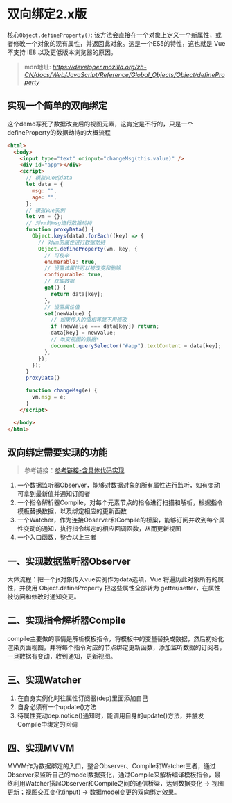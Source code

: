 # 双向绑定2.x版

核心`Object.defineProperty()`: 该方法会直接在一个对象上定义一个新属性，或者修改一个对象的现有属性，并返回此对象。这是一个ES5的特性，这也就是 Vue 不支持 IE8 以及更低版本浏览器的原因。

> mdn地址: *https://developer.mozilla.org/zh-CN/docs/Web/JavaScript/Reference/Global_Objects/Object/defineProperty*

## 实现一个简单的双向绑定

这个demo写死了数据改变后的视图元素，这肯定是不行的，只是一个defineProperty的数据劫持的大概流程

```html
<html>
  <body>
    <input type="text" oninput="changeMsg(this.value)" />
    <div id="app"></div>
    <script>
      // 模拟Vue的data
      let data = {
        msg: "",
        age: "",
      };
      // 模拟Vue实例
      let vm = {};
      // 对vm的msg进行数据劫持
      function proxyData() {
        Object.keys(data).forEach((key) => {
          // 对vm的属性进行数据劫持
          Object.defineProperty(vm, key, {
            // 可枚举
            enumerable: true,
            // 设置该属性可以被改变和删除
            configurable: true,
            // 获取数据
            get() {
              return data[key];
            },
            // 设置属性值
            set(newValue) {
              // 如果传入的值相等就不用修改
              if (newValue === data[key]) return;
              data[key] = newValue;
              // 改变视图的数据*
              document.querySelector("#app").textContent = data[key];
            },
          });
        });
      }
      proxyData()

      function changeMsg(e) {
        vm.msg = e;
      }
    </script>

  </body>
</html>

```

## 双向绑定需要实现的功能

> 参考链接：[参考链接-含具体代码实现](https://www.jianshu.com/p/78b31df97b70)

1. 一个数据监听器Observer，能够对数据对象的所有属性进行监听，如有变动可拿到最新值并通知订阅者
2. 一个指令解析器Compile，对每个元素节点的指令进行扫描和解析，根据指令模板替换数据，以及绑定相应的更新函数
3. 一个Watcher，作为连接Observer和Compile的桥梁，能够订阅并收到每个属性变动的通知，执行指令绑定的相应回调函数，从而更新视图
4. 一个入口函数，整合以上三者

## 一、实现数据监听器Observer

大体流程：把一个js对象传入vue实例作为data选项，Vue 将遍历此对象所有的属性，并使用 Object.defineProperty 把这些属性全部转为 getter/setter，在属性被访问和修改时通知变更。

## 二、实现指令解析器Compile

compile主要做的事情是解析模板指令，将模板中的变量替换成数据，然后初始化渲染页面视图，并将每个指令对应的节点绑定更新函数，添加监听数据的订阅者，一旦数据有变动，收到通知，更新视图。

## 三、实现Watcher

1. 在自身实例化时往属性订阅器(dep)里面添加自己 
2. 自身必须有一个update()方法 
3. 待属性变动dep.notice()通知时，能调用自身的update()方法，并触发Compile中绑定的回调

## 四、实现MVVM

MVVM作为数据绑定的入口，整合Observer、Compile和Watcher三者，通过Observer来监听自己的model数据变化，通过Compile来解析编译模板指令，最终利用Watcher搭起Observer和Compile之间的通信桥梁，达到数据变化 -> 视图更新；视图交互变化(input) -> 数据model变更的双向绑定效果。
